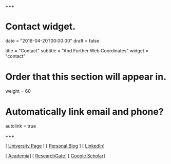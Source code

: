 +++
# Contact widget.

date = "2016-04-20T00:00:00"
draft = false

title = "Contact"
subtitle = "And Further Web Coordinates"
widget = "contact"

# Order that this section will appear in.
weight = 60

# Automatically link email and phone?
autolink = true

+++

[ [University Page](http://www.rug.nl/staff/m.f.lungu/) ]
[ [Personal Blog](http://mir.lu) ]
[ [LinkedIn](https://www.linkedin.com/in/mircealungu)]

[ [Academia](http://rug.academia.edu/MirceaLungu)]
[ [ResearchGate](https://www.researchgate.net/profile/Mircea_Lungu3/publications)]
[ [Google Scholar](https://scholar.google.nl/citations?user=kLqXicUAAAAJ&hl=en)]



